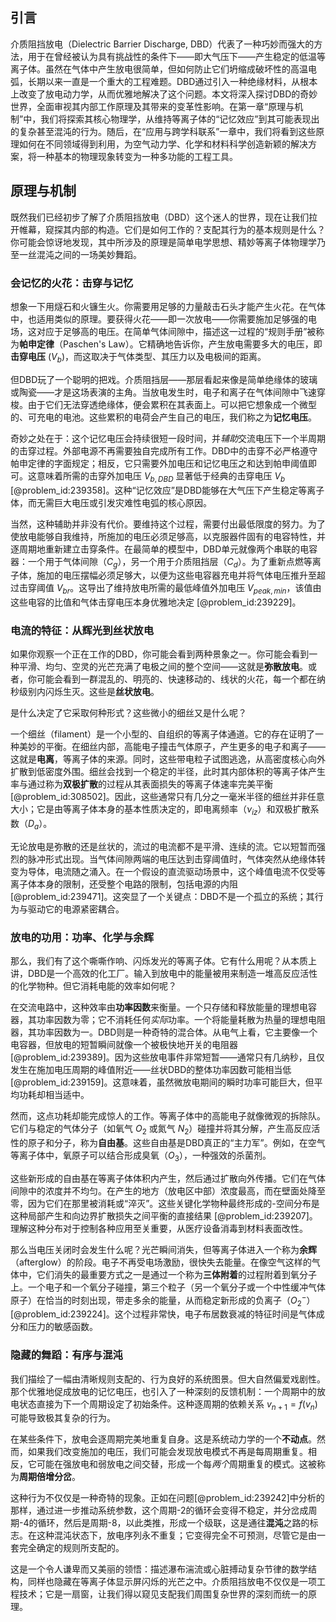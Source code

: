 ## 引言
介质阻挡放电（Dielectric Barrier Discharge, DBD）代表了一种巧妙而强大的方法，用于在曾经被认为具有挑战性的条件下——即大气压下——产生稳定的低温等离子体。虽然在气体中产生放电很简单，但如何防止它们坍缩成破坏性的高温电弧，长期以来一直是一个重大的工程难题。DBD通过引入一种绝缘材料，从根本上改变了放电动力学，从而优雅地解决了这个问题。本文将深入探讨DBD的奇妙世界，全面审视其内部工作原理及其带来的变革性影响。在第一章“原理与机制”中，我们将探索其核心物理学，从维持等离子体的“记忆效应”到其可能表现出的复杂甚至混沌的行为。随后，在“应用与跨学科联系”一章中，我们将看到这些原理如何在不同领域得到利用，为空气动力学、化学和材料科学创造新颖的解决方案，将一种基本的物理现象转变为一种多功能的工程工具。

## 原理与机制

既然我们已经初步了解了介质阻挡放电（DBD）这个迷人的世界，现在让我们拉开帷幕，窥探其内部的构造。它们是如何工作的？支配其行为的基本规则是什么？你可能会惊讶地发现，其中所涉及的原理是简单电学思想、精妙等离子体物理学乃至一丝混沌之间的一场美妙舞蹈。

### 会记忆的火花：击穿与记忆

想象一下用燧石和火镰生火。你需要用足够的力量敲击石头才能产生火花。在气体中，也适用类似的原理。要获得火花——即一次放电——你需要施加足够强的电场，这对应于足够高的电压。在简单气体间隙中，描述这一过程的“规则手册”被称为**帕申定律**（Paschen's Law）。它精确地告诉你，产生放电需要多大的电压，即**击穿电压** ($V_b$)，而这取决于气体类型、其压力以及电极间的距离。

但DBD玩了一个聪明的把戏。介质阻挡层——那层看起来像是简单绝缘体的玻璃或陶瓷——才是这场表演的主角。当放电发生时，电子和离子在气体间隙中飞速穿梭。由于它们无法穿透绝缘体，便会累积在其表面上。可以把它想象成一个微型的、可充电的电池。这些累积的电荷会产生自己的电压，我们称之为**记忆电压**。

奇妙之处在于：这个记忆电压会持续很短一段时间，并*辅助*交流电压下一个半周期的击穿过程。外部电源不再需要独自完成所有工作。DBD中的击穿不必严格遵守帕申定律的字面规定；相反，它只需要外加电压和记忆电压之和达到帕申阈值即可。这意味着所需的击穿外加电压 $V_{b,DBD}$ 显著低于经典的击穿电压 $V_b$ [@problem_id:239358]。这种“记忆效应”是DBD能够在大气压下产生稳定等离子体，而无需巨大电压或引发灾难性电弧的核心原因。

当然，这种辅助并非没有代价。要维持这个过程，需要付出最低限度的努力。为了使放电能够自我维持，所施加的电压必须足够高，以克服器件固有的电容特性，并逐周期地重新建立击穿条件。在最简单的模型中，DBD单元就像两个串联的电容器：一个用于气体间隙（$C_g$），另一个用于介质阻挡层（$C_d$）。为了重新点燃等离子体，施加的电压摆幅必须足够大，以便为这些电容器充电并将气体电压推升至超过击穿阈值 $V_{br}$。这导出了维持放电所需的最低峰值外加电压 $V_{peak,min}$，该值由这些电容的比值和气体击穿电压本身优雅地决定 [@problem_id:239229]。

### 电流的特征：从辉光到丝状放电

如果你观察一个正在工作的DBD，你可能会看到两种景象之一。你可能会看到一种平滑、均匀、空灵的光芒充满了电极之间的整个空间——这就是**弥散放电**。或者，你可能会看到一群混乱的、明亮的、快速移动的、线状的火花，每一个都在纳秒级别内闪烁生灭。这些是**丝状放电**。

是什么决定了它采取何种形式？这些微小的细丝又是什么呢？

一个细丝（filament）是一个小型的、自组织的等离子体通道。它的存在证明了一种美妙的平衡。在细丝内部，高能电子撞击气体原子，产生更多的电子和离子——这就是**电离**，等离子体的来源。同时，这些带电粒子试图逃逸，从高密度核心向外扩散到低密度外围。细丝会找到一个稳定的半径，此时其内部体积的等离子体产生率与通过称为**双极扩散**的过程从其表面损失的等离子体速率完美平衡 [@problem_id:308502]。因此，这些通常只有几分之一毫米半径的细丝并非任意大小；它是由等离子体本身的基本性质决定的，即电离频率（$\nu_{iz}$）和双极扩散系数（$D_a$）。

无论放电是弥散的还是丝状的，流过的电流都不是平滑、连续的流。它以短暂而强烈的脉冲形式出现。当气体间隙两端的电压达到击穿阈值时，气体突然从绝缘体转变为导体，电流随之涌入。在一个假设的直流驱动场景中，这个峰值电流不仅受等离子体本身的限制，还受整个电路的限制，包括电源的内阻 [@problem_id:239471]。这突显了一个关键点：DBD不是一个孤立的系统；其行为与驱动它的电源紧密耦合。

### 放电的功用：功率、化学与余辉

那么，我们有了这个嘶嘶作响、闪烁发光的等离子体。它有什么用呢？从本质上讲，DBD是一个高效的化工厂。输入到放电中的能量被用来制造一堆高反应活性的化学物种。但它消耗电能的效率如何呢？

在交流电路中，这种效率由**功率因数**来衡量。一个只存储和释放能量的理想电容器，其功率因数为零；它不消耗任何*实际*功率。一个将能量耗散为热量的理想电阻器，其功率因数为一。DBD则是一种奇特的混合体。从电气上看，它主要像一个电容器，但放电的短暂瞬间就像一个被极快地开关的电阻器 [@problem_id:239389]。因为这些放电事件非常短暂——通常只有几纳秒，且仅发生在施加电压周期的峰值附近——丝状DBD的整体功率因数可能相当低 [@problem_id:239159]。这意味着，虽然微放电期间的瞬时功率可能巨大，但平均功耗却相当适中。

然而，这点功耗却能完成惊人的工作。等离子体中的高能电子就像微观的拆除队。它们与稳定的气体分子（如氧气 $O_2$ 或氮气 $N_2$）碰撞并将其分解，产生高反应活性的原子和分子，称为**自由基**。这些自由基是DBD真正的“主力军”。例如，在空气等离子体中，氧原子可以结合形成臭氧（$O_3$），一种强效的杀菌剂。

这些新形成的自由基在等离子体体积内产生，然后通过扩散向外传播。它们在气体间隙中的浓度并不均匀。在产生的地方（放电区中部）浓度最高，而在壁面处降至零，因为它们在那里被消耗或“淬灭”。这些关键化学物种最终形成的-空间分布是这种局部产生和向边界扩散损失之间平衡的直接结果 [@problem_id:239207]。理解这种分布对于控制各种应用至关重要，从医疗设备消毒到材料表面改性。

那么当电压关闭时会发生什么呢？光芒瞬间消失，但等离子体进入一个称为**余辉**（afterglow）的阶段。电子不再受电场激励，很快失去能量。在像空气这样的气体中，它们消失的最重要方式之一是通过一个称为**三体附着**的过程附着到氧分子上。一个电子和一个氧分子碰撞，第三个粒子（另一个氧分子或一个中性缓冲气体原子）在恰当的时刻出现，带走多余的能量，从而稳定新形成的负离子（$O_2^-$）[@problem_id:239224]。这个过程非常快，电子布居数衰减的特征时间是气体成分和压力的敏感函数。

### 隐藏的舞蹈：有序与混沌

我们描绘了一幅由清晰规则支配的、行为良好的系统图景。但大自然偏爱戏剧性。那个优雅地促成放电的记忆电压，也引入了一种深刻的反馈机制：一个周期中的放电状态直接为下一个周期设定了初始条件。这种逐周期的依赖关系 $v_{n+1} = f(v_n)$ 可能导致极其复杂的行为。

在某些条件下，放电会逐周期完美地重复自身。这是系统动力学的一个**不动点**。然而，如果我们改变施加的电压，我们可能会发现放电模式不再是每周期重复。相反，它可能在强放电和弱放电之间交替，形成一个每*两个*周期重复的模式。这被称为**周期倍增分岔**。

这种行为不仅仅是一种奇特的现象。正如在问题[@problem_id:239242]中分析的那样，通过进一步推动系统参数，这个周期-2的循环会变得不稳定，并分岔成周期-4的循环，然后是周期-8，以此类推，形成一个级联，这是通往**混沌**之路的标志。在这种混沌状态下，放电序列永不重复；它变得完全不可预测，尽管它是由一套完全确定的规则所支配的。

这是一个令人谦卑而又美丽的领悟：描述瀑布湍流或心脏搏动复杂节律的数学结构，同样也隐藏在等离子体显示屏闪烁的光芒之中。介质阻挡放电不仅仅是一项工程技术；它是一扇窗，让我们得以窥见支配我们周围复杂世界的深刻而统一的原理。

